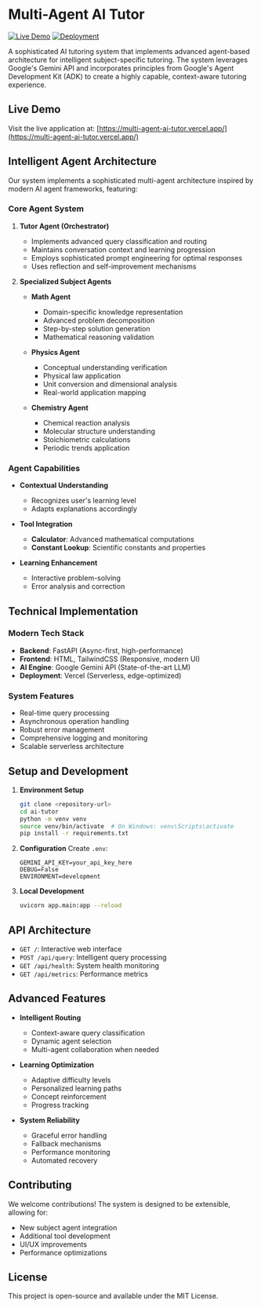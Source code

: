 # Multi-Agent AI Tutor

[![Live Demo](https://img.shields.io/badge/Live%20Demo-Available-green)](https://multi-agent-ai-tutor.vercel.app/)
[![Deployment](https://img.shields.io/badge/Deployed%20on-Vercel-blue)](https://multi-agent-ai-tutor.vercel.app/)

A sophisticated AI tutoring system that implements advanced agent-based architecture for intelligent subject-specific tutoring. The system leverages Google's Gemini API and incorporates principles from Google's Agent Development Kit (ADK) to create a highly capable, context-aware tutoring experience.

## Live Demo
Visit the live application at: [https://multi-agent-ai-tutor.vercel.app/](https://multi-agent-ai-tutor.vercel.app/)

## Intelligent Agent Architecture

Our system implements a sophisticated multi-agent architecture inspired by modern AI agent frameworks, featuring:

### Core Agent System

1. **Tutor Agent (Orchestrator)**
   - Implements advanced query classification and routing
   - Maintains conversation context and learning progression
   - Employs sophisticated prompt engineering for optimal responses
   - Uses reflection and self-improvement mechanisms

2. **Specialized Subject Agents**
   - **Math Agent**
     - Domain-specific knowledge representation
     - Advanced problem decomposition
     - Step-by-step solution generation
     - Mathematical reasoning validation
   
   - **Physics Agent**
     - Conceptual understanding verification
     - Physical law application
     - Unit conversion and dimensional analysis
     - Real-world application mapping
   
   - **Chemistry Agent**
     - Chemical reaction analysis
     - Molecular structure understanding
     - Stoichiometric calculations
     - Periodic trends application

### Agent Capabilities

- **Contextual Understanding**
  - Recognizes user's learning level
  - Adapts explanations accordingly

- **Tool Integration**
  - **Calculator**: Advanced mathematical computations
  - **Constant Lookup**: Scientific constants and properties

- **Learning Enhancement**
  - Interactive problem-solving
  - Error analysis and correction

## Technical Implementation

### Modern Tech Stack
- **Backend**: FastAPI (Async-first, high-performance)
- **Frontend**: HTML, TailwindCSS (Responsive, modern UI)
- **AI Engine**: Google Gemini API (State-of-the-art LLM)
- **Deployment**: Vercel (Serverless, edge-optimized)

### System Features
- Real-time query processing
- Asynchronous operation handling
- Robust error management
- Comprehensive logging and monitoring
- Scalable serverless architecture

## Setup and Development

1. **Environment Setup**
   ```bash
   git clone <repository-url>
   cd ai-tutor
   python -m venv venv
   source venv/bin/activate  # On Windows: venv\Scripts\activate
   pip install -r requirements.txt
   ```

2. **Configuration**
   Create `.env`:
   ```
   GEMINI_API_KEY=your_api_key_here
   DEBUG=False
   ENVIRONMENT=development
   ```

3. **Local Development**
   ```bash
   uvicorn app.main:app --reload
   ```

## API Architecture

- `GET /`: Interactive web interface
- `POST /api/query`: Intelligent query processing
- `GET /api/health`: System health monitoring
- `GET /api/metrics`: Performance metrics

## Advanced Features

- **Intelligent Routing**
  - Context-aware query classification
  - Dynamic agent selection
  - Multi-agent collaboration when needed

- **Learning Optimization**
  - Adaptive difficulty levels
  - Personalized learning paths
  - Concept reinforcement
  - Progress tracking

- **System Reliability**
  - Graceful error handling
  - Fallback mechanisms
  - Performance monitoring
  - Automated recovery

## Contributing

We welcome contributions! The system is designed to be extensible, allowing for:
- New subject agent integration
- Additional tool development
- UI/UX improvements
- Performance optimizations

## License

This project is open-source and available under the MIT License.



